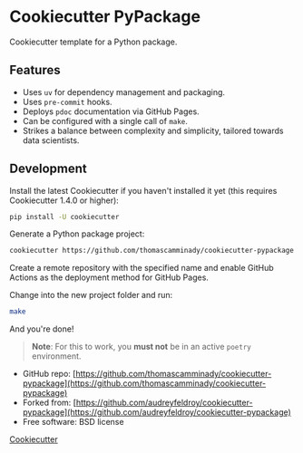 
# Cookiecutter PyPackage

Cookiecutter template for a Python package.

## Features

- Uses `uv` for dependency management and packaging.
- Uses `pre-commit` hooks.
- Deploys `pdoc` documentation via GitHub Pages.
- Can be configured with a single call of `make`.
- Strikes a balance between complexity and simplicity, tailored towards data scientists.

## Development

Install the latest Cookiecutter if you haven't installed it yet (this requires Cookiecutter 1.4.0 or higher):

```bash
pip install -U cookiecutter
```

Generate a Python package project:

```bash
cookiecutter https://github.com/thomascamminady/cookiecutter-pypackage
```

Create a remote repository with the specified name and enable GitHub Actions as the deployment method for GitHub Pages.

Change into the new project folder and run:

```bash
make
```

And you're done!

> **Note**: For this to work, you **must not** be in an active `poetry` environment.

- GitHub repo: [https://github.com/thomascamminady/cookiecutter-pypackage](https://github.com/thomascamminady/cookiecutter-pypackage)
- Forked from: [https://github.com/audreyfeldroy/cookiecutter-pypackage](https://github.com/audreyfeldroy/cookiecutter-pypackage)
- Free software: BSD license

[Cookiecutter](https://github.com/cookiecutter/cookiecutter)
